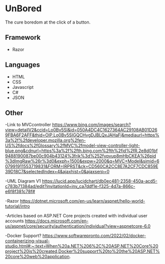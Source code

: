 # UnBored
The cure boredom at the click of a button.

## Framework
* Razor

## Languages
* HTML
* CSS
* Javascript
* C#
* JSON
## Other
-Link to MVCcontroller
https://www.bing.com/images/search?view=detailV2&ccid=Lo0Bv5SI&id=050A4DC4C1627364AC29108AB01D269FBA6F2AFF&thid=OIP.Lo0Bv5SIGQCHvgDJBLQxJAHaFj&mediaurl=https%3a%2f%2fdeveloper.mozilla.org%2fen-US%2fdocs%2fGlossary%2fMVC%2fmodel-view-controller-light-blue.png&cdnurl=https%3a%2f%2fth.bing.com%2fth%2fid%2fR.2e8d01bf9488190087be00c904b43124%3frik%3d%252fypvup8mHbCKEA%26pid%3dImgRaw%26r%3d0&exph=1500&expw=2000&q=MVC+Model&simid=607991911553719831&FORM=IRPRST&ck=CD560CA2CC8E7A2CF7CDC859E39D18C7&selectedIndex=4&ajaxhist=0&ajaxserp=0

-UML Diagram V1
https://lucid.app/lucidchart/db0ec481-2358-450a-acd5-c783b71384ad/edit?invitationId=inv_ca7ddf1e-f325-4d7a-866c-e6f8f381c78f#

-Razor 
https://dotnet.microsoft.com/en-us/learn/aspnet/hello-world-tutorial/intro

-Articles based on ASP.NET Core projects created with individual user accounts
https://docs.microsoft.com/en-us/aspnet/core/security/authentication/individual?view=aspnetcore-6.0

-Docker Support?
https://www.softwarepronto.com/2022/02/docker-containerizing-visual-studio.html#:~:text=When%20a.NET%206%2C%20ASP.NET%20Core%20project%20is%20created,Docker%20support%20to%20the%20ASP.NET%20core%20web%20application.
